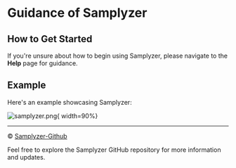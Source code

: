 # Guidance of Samplyzer

## How to Get Started

If you're unsure about how to begin using Samplyzer, please navigate to the **Help** page for guidance.

## Example

Here's an example showcasing Samplyzer:

![samplyzer.png](https://img2.imgtp.com/2024/02/21/bQh2N0Va.png){ width=90%}

<hr>
<p>
© <a href="https://github.com/x-lab/samplyzer" target="_blank">Samplyzer-Github</a>
</p>
Feel free to explore the Samplyzer GitHub repository for more information and updates.

